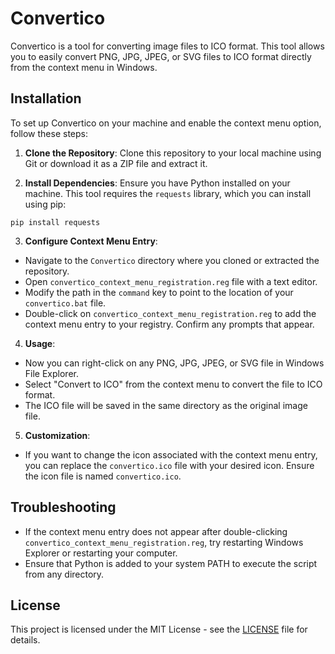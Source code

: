 # Convertico

Convertico is a tool for converting image files to ICO format. This tool allows you to easily convert PNG, JPG, JPEG, or SVG files to ICO format directly from the context menu in Windows.

## Installation

To set up Convertico on your machine and enable the context menu option, follow these steps:

1. **Clone the Repository**: Clone this repository to your local machine using Git or download it as a ZIP file and extract it.

2. **Install Dependencies**: Ensure you have Python installed on your machine. This tool requires the `requests` library, which you can install using pip:

`pip install requests`


3. **Configure Context Menu Entry**:
- Navigate to the `Convertico` directory where you cloned or extracted the repository.
- Open `convertico_context_menu_registration.reg` file with a text editor.
- Modify the path in the `command` key to point to the location of your `convertico.bat` file.
- Double-click on `convertico_context_menu_registration.reg` to add the context menu entry to your registry. Confirm any prompts that appear.

4. **Usage**:
- Now you can right-click on any PNG, JPG, JPEG, or SVG file in Windows File Explorer.
- Select "Convert to ICO" from the context menu to convert the file to ICO format.
- The ICO file will be saved in the same directory as the original image file.

5. **Customization**:
- If you want to change the icon associated with the context menu entry, you can replace the `convertico.ico` file with your desired icon. Ensure the icon file is named `convertico.ico`.

## Troubleshooting

- If the context menu entry does not appear after double-clicking `convertico_context_menu_registration.reg`, try restarting Windows Explorer or restarting your computer.
- Ensure that Python is added to your system PATH to execute the script from any directory.

## License

This project is licensed under the MIT License - see the [LICENSE](LICENSE) file for details.

